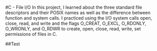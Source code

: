 #C - File I/O
In this project, I learned about the three standard file descriptors
and their POSIX names as well as the difference between function and system calls.
I practiced using the I/O system calls open, close, read, and write
and the flags O_CREAT, O_EXCL, O_RDONLY, O_WRONLY, and O_RDWR
to create, open, close, read, write, set permissions of files in C.

##Test
